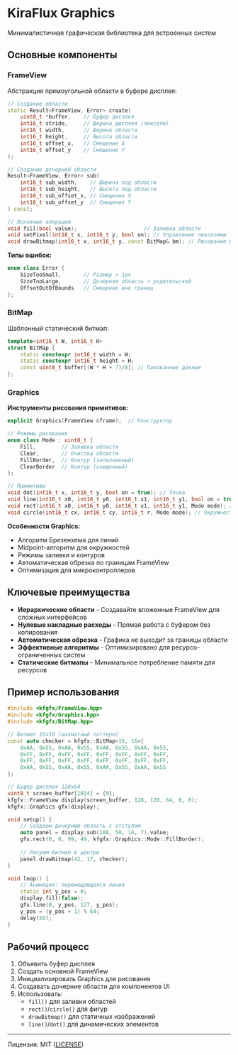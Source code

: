 # KiraFlux Graphics
Минималистичная графическая библиотека для встроенных систем

## Основные компоненты

### FrameView
Абстракция прямоугольной области в буфере дисплея:
```cpp
// Создание области
static Result<FrameView, Error> create(
    uint8_t *buffer,    // Буфер дисплея
    int16_t stride,     // Ширина дисплея (пиксели)
    int16_t width,      // Ширина области
    int16_t height,     // Высота области
    int16_t offset_x,   // Смещение X
    int16_t offset_y    // Смещение Y
);

// Создание дочерней области
Result<FrameView, Error> sub(
    int16_t sub_width,    // Ширина под-области
    int16_t sub_height,   // Высота под-области
    int16_t sub_offset_x, // Смещение X
    int16_t sub_offset_y  // Смещение Y
) const;

// Основные операции
void fill(bool value);                     // Заливка области
void setPixel(int16_t x, int16_t y, bool on); // Управление пикселями
void drawBitmap(int16_t x, int16_t y, const BitMap& bm); // Рисование битмапа
```

**Типы ошибок:**
```cpp
enum class Error {
    SizeTooSmall,       // Размер < 1px
    SizeTooLarge,       // Дочерняя область > родительской
    OffsetOutOfBounds   // Смещение вне границ
};
```

### BitMap
Шаблонный статический битмап:
```cpp
template<int16_t W, int16_t H>
struct BitMap {
    static constexpr int16_t width = W;
    static constexpr int16_t height = H;
    const uint8_t buffer[(W * H + 7)/8]; // Пакованные данные
};
```

### Graphics
**Инструменты рисования примитивов:**
```cpp
explicit Graphics(FrameView &frame);  // Конструктор

// Режимы рисования
enum class Mode : uint8_t {
    Fill,        // Заливка области
    Clear,       // Очистка области
    FillBorder,  // Контур (заполненный)
    ClearBorder  // Контур (очищенный)
};

// Примитивы
void dot(int16_t x, int16_t y, bool on = true); // Точка
void line(int16_t x0, int16_t y0, int16_t x1, int16_t y1, bool on = true); // Линия
void rect(int16_t x0, int16_t y0, int16_t x1, int16_t y1, Mode mode); // Прямоугольник
void circle(int16_t cx, int16_t cy, int16_t r, Mode mode); // Окружность
```

**Особенности Graphics:**
- Алгоритм Брезенхема для линий
- Midpoint-алгоритм для окружностей
- Режимы заливки и контуров
- Автоматическая обрезка по границам FrameView
- Оптимизация для микроконтроллеров

## Ключевые преимущества
- **Иерархические области** - Создавайте вложенные FrameView для сложных интерфейсов
- **Нулевые накладные расходы** - Прямая работа с буфером без копирования
- **Автоматическая обрезка** - Графика не выходит за границы области
- **Эффективные алгоритмы** - Оптимизировано для ресурсо-ограниченных систем
- **Статические битмапы** - Минимальное потребление памяти для ресурсов

## Пример использования
```cpp
#include <kfgfx/FrameView.hpp>
#include <kfgfx/Graphics.hpp>
#include <kfgfx/BitMap.hpp>

// Битмап 16x16 (шахматный паттерн)
const auto checker = kfgfx::BitMap<16, 16>{
    0xAA, 0x55, 0xAA, 0x55, 0xAA, 0x55, 0xAA, 0x55,
    0xFF, 0xFF, 0xFF, 0xFF, 0xFF, 0xFF, 0xFF, 0xFF,
    0xFF, 0xFF, 0xFF, 0xFF, 0xFF, 0xFF, 0xFF, 0xFF,
    0xAA, 0x55, 0xAA, 0x55, 0xAA, 0x55, 0xAA, 0x55
};

// Буфер дисплея 128x64
uint8_t screen_buffer[1024] = {0};
kfgfx::FrameView display(screen_buffer, 128, 128, 64, 0, 0);
kfgfx::Graphics gfx(display);

void setup() {
    // Создаем дочернюю область с отступом
    auto panel = display.sub(100, 50, 14, 7).value;
    gfx.rect(0, 0, 99, 49, kfgfx::Graphics::Mode::FillBorder);
    
    // Рисуем битмап в центре
    panel.drawBitmap(42, 17, checker);
}

void loop() {
    // Анимация: перемещающаяся линия
    static int y_pos = 0;
    display.fill(false);
    gfx.line(0, y_pos, 127, y_pos);
    y_pos = (y_pos + 1) % 64;
    delay(50);
}
```

## Рабочий процесс
1. Объявить буфер дисплея
2. Создать основной FrameView
3. Инициализировать Graphics для рисования
4. Создавать дочерние области для компонентов UI
5. Использовать:
    - `fill()` для заливки областей
    - `rect()`/`circle()` для фигур
    - `drawBitmap()` для статичных изображений
    - `line()`/`dot()` для динамических элементов

---

Лицензия: MIT ([LICENSE](./LICENSE))